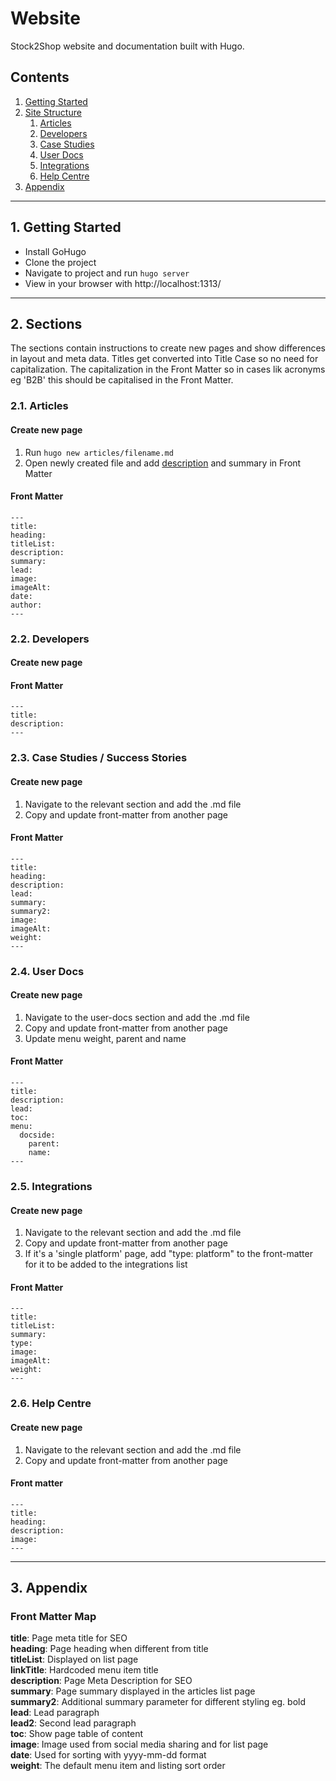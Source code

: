 # Website

Stock2Shop website and documentation built with Hugo.

## Contents

1. [Getting Started](#1-getting-started)
2. [Site Structure](#2-site-structure)
    1. [Articles](#21-articles)
    2. [Developers](#22-developers)
    3. [Case Studies](#23-case-studies--success-stories)
    4. [User Docs](#24-user-docs)
    5. [Integrations](#25-integrations)
    6. [Help Centre](#26-help-centre)
3. [Appendix](#3-appendix)

---

## 1. Getting Started

- Install GoHugo
- Clone the project
- Navigate to project and run ```hugo server```
- View in your browser with http://localhost:1313/

---

## 2. Sections
The sections contain instructions to create new pages and show differences in layout and meta data. Titles get converted into Title Case so no need for capitalization. The capitalization in the Front Matter so in cases lik acronyms eg 'B2B' this should be capitalised in the Front Matter.

### 2.1. Articles

#### Create new page
1. Run ```hugo new articles/filename.md```
2. Open newly created file and add [description](#front-matter-map) and summary in Front Matter

#### Front Matter
```
---
title:
heading:
titleList:
description:
summary:
lead:
image:
imageAlt:
date:
author:
---
```
### 2.2. Developers

#### Create new page

#### Front Matter
```
---
title:
description:
---
```

### 2.3. Case Studies / Success Stories

#### Create new page
1. Navigate to the relevant section and add the .md file
2. Copy and update front-matter from another page

#### Front Matter
```
---
title:
heading:
description:
lead:
summary:
summary2:
image:
imageAlt:
weight:
---
```

### 2.4. User Docs

#### Create new page
1. Navigate to the user-docs section and add the .md file
2. Copy and update front-matter from another page
3. Update menu weight, parent and name

#### Front Matter
```
---
title:
description:
lead:
toc:
menu:
  docside:
    parent:
    name:
---
```

### 2.5. Integrations

#### Create new page
1. Navigate to the relevant section and add the .md file
2. Copy and update front-matter from another page
3. If it's a 'single platform' page, add "type: platform" to the front-matter for it to be added to the integrations list

#### Front Matter
```
---
title:
titleList:
summary:
type:
image:
imageAlt:
weight:
---
```

### 2.6. Help Centre

#### Create new page
1. Navigate to the relevant section and add the .md file
2. Copy and update front-matter from another page
#### Front matter
```
---
title:
heading:
description:
image:
---
```

---

## 3. Appendix

### Front Matter Map

**title**: Page meta title for SEO  
**heading**: Page heading when different from title  
**titleList**: Displayed on list page  
**linkTitle**: Hardcoded menu item title  
**description**: Page Meta Description for SEO  
**summary**: Page summary displayed in the articles list page  
**summary2**: Additional summary parameter for different styling eg. bold   
**lead**: Lead paragraph  
**lead2**: Second lead paragraph  
**toc**: Show page table of content  
**image**: Image used from social media sharing and for list page  
**date**: Used for sorting with yyyy-mm-dd format  
**weight**: The default menu item and listing sort order  